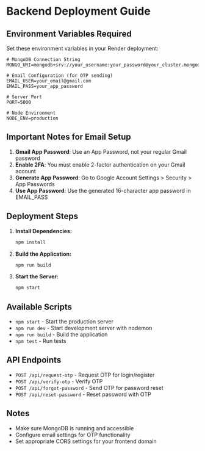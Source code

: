 # Backend Deployment Guide

## Environment Variables Required

Set these environment variables in your Render deployment:

```env
# MongoDB Connection String
MONGO_URI=mongodb+srv://your_username:your_password@your_cluster.mongodb.net/your_database

# Email Configuration (for OTP sending)
EMAIL_USER=your_email@gmail.com
EMAIL_PASS=your_app_password

# Server Port
PORT=5000

# Node Environment
NODE_ENV=production
```

## Important Notes for Email Setup

1. **Gmail App Password**: Use an App Password, not your regular Gmail password
2. **Enable 2FA**: You must enable 2-factor authentication on your Gmail account
3. **Generate App Password**: Go to Google Account Settings > Security > App Passwords
4. **Use App Password**: Use the generated 16-character app password in EMAIL_PASS

## Deployment Steps

1. **Install Dependencies:**
   ```bash
   npm install
   ```

2. **Build the Application:**
   ```bash
   npm run build
   ```

3. **Start the Server:**
   ```bash
   npm start
   ```

## Available Scripts

- `npm start` - Start the production server
- `npm run dev` - Start development server with nodemon
- `npm run build` - Build the application
- `npm test` - Run tests

## API Endpoints

- `POST /api/request-otp` - Request OTP for login/register
- `POST /api/verify-otp` - Verify OTP
- `POST /api/forgot-password` - Send OTP for password reset
- `POST /api/reset-password` - Reset password with OTP

## Notes

- Make sure MongoDB is running and accessible
- Configure email settings for OTP functionality
- Set appropriate CORS settings for your frontend domain
